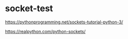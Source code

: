 # socket-test
https://pythonprogramming.net/sockets-tutorial-python-3/

https://realpython.com/python-sockets/
